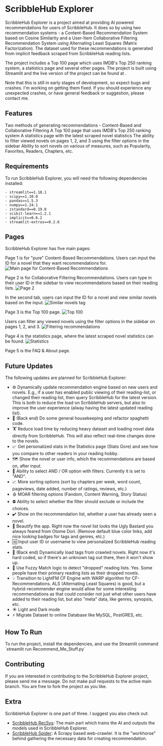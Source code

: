 # ScribbleHub Explorer
ScribbleHub Explorer is a project aimed at providing AI powered recommendations for users of ScribbleHub. It does so by using two recommendation systems - a Content-Based Recommendation System based on Cosine Similarity and a User-Item Collaborative Filtering Recommendation System using Alternating Least Squares (Matrix Factorization). The dataset used for these recommendations is generated from implicit feedback scraped from ScribbleHub reading lists.

The project includes a Top 100 page which uses IMDB's Top 250 ranking system, a statistics page and several other pages. The project is built using Streamlit and the live version of the project can be found at <insert URL>.

Note that this is still in early stages of development, so expect bugs and crashes. I'm working on getting them fixed. If you should experience any unexpected crashes, or have general feedback or suggestion, please contact me.

## Features
Two methods of generating recommendations - Content-Based and Collaborative Filtering
A Top 100 page that uses IMDB's Top 250 ranking system
A statistics page with the latest scraped novel statistics
The ability to filter viewed novels on pages 1, 2, and 3 using the filter options in the sidebar
Ability to sort novels on various of measures, such as Popularity, Favorites, Readers, Chapters, etc.

## Requirements
To run ScribbleHub Explorer, you will need the following dependencies installed:

    - streamlit==1.18.1
    - scipy==1.10.0
    - pandas==1.5.3
    - numpy==1.24.1
    - zstandard==0.19.0
    - scikit-learn==1.2.1
    - implicit==0.6.2
    - streamlit-extras==0.2.6

## Pages
ScribbleHub Explorer has five main pages:

Page 1 is for "pure" Content-Based Recommendations. Users can input the ID for a novel that they want recommendations for.
![Main page for Content-Based Recommendations](https://i.imgur.com/Xee1sSc.jpeg)

Page 2 is for Collaborative Filtering Recommendations. Users can type in their user ID in the sidebar to view recommendations based on their reading lists. 
![Page 2](https://i.imgur.com/a8JPpur.jpeg)

In the second tab, users can input the ID for a novel and view similar novels based on the input.
![Similar novels tag](https://i.imgur.com/TuvxHNb.jpeg)

Page 3 is the Top 100 page.
![Top 100](https://i.imgur.com/W72DAWj.jpeg)

Users can filter any viewed novels using the filter options in the sidebar on pages 1, 2, and 3.
![Filtering recommendations](https://i.imgur.com/Gv7qWiz.jpeg)

Page 4 is the statistics page, where the latest scraped novel statistics can be found.
![Statistics](https://i.imgur.com/hs4XRrK.jpeg)

Page 5 is the FAQ & About page.


## Future Updates
The following updates are planned for ScribbleHub Explorer:

- ⚙️ Dynamically update recommendation engine based on new users and novels. E.g., if a user has enabled public viewing of their reading-list, or changed their reading list, then query ScribbleHub for the latest version. This is both to reduce the load on ScribbleHub servers, but also to improve the user experience (alway having the latest updated reading list).
- 🧹 (Back end) Do some general housekeeping and refactor spaghetti code.
- 🏋️ Reduce load time by reducing heavy dataset and loading novel data directly from ScribbleHub. This will also reflect real-time changes done to the novels.
- 📈 Get personalized stats in the Statistics page (Stats Gore) and see how you compare to other readers in your reading hobby.
- 🗺️ Show the novel or user info, which the recommendations are based on, after input.
- 🔘 Ability to select AND / OR option with filters. Currently it is set to "AND".
- 📈 More sorting options (sort by chapters per week, word count, pageviews, date added, number of ratings, reviews, etc.)
- 🩸 MOAR filtering options (Fandom, Content Warning, Story Status)
- ⛔ Ability to select whether the filter should exclude or include the choices.
- ✔️ Show on the recommendation list, whether a user has already seen a novel.
- 💅 Beautify the app. Right now the novel list looks the Ugly Bastard you always feared from Otome Dori. (Remove default blue color links, add nice looking badges for tags and genres, etc.)
- 🆔 Input user ID or username to view personalized ScribbleHub reading stats.
- 🔖 (Back end) Dynamically load tags from crawled novels. Right now it's hard coded, so if there's an unknown tag out there, then it won't show up.
- 📑 Use Fuzzy Match logic to detect "dropped" reading lists. Yes. Some people have their primary reading lists as their dropped novels.
- 💡 Transition to LightFM CF Engine with WARP algorithm for CF-Recommendations. ALS (Alternating Least Squares) is good, but a hybrid-recommender engine would allow for some interesting recommendations as that could consider not just what other users have added to their reading list, but also "meta" data, like genres, synopsis, etc.
- ☀️ Light and Dark mode
- ⚡ Migrate Dataset to online Database like MySQL, PostGRES, etc.

## How To Run
To run the project, install the dependencies, and use the Streamlit command ´streamlit run Recommend_Me_Stuff.py´

## Contributing
If you are interested in contributing to the ScribbleHub Explorer project, please send me a message. Do not make pull requests to the active main branch. You are free to fork the project as you like.

## Extra
ScribbleHub Explorer is one part of three. I suggest you also check out:
- [ScribbleHub RecSys](https://github.com/alexkahler/scribbleHub-recsys): The main part which trains the AI and outputs the models used in ScribbleHub Explorer. 
- [ScribbleHub Spider](https://github.com/alexkahler/scribbleHub-spider): A Scrapy based web-crawler. It is the "workhorse" behind gathering the necessary data for creating recommendation.